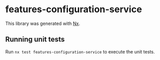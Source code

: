# features-configuration-service

This library was generated with [Nx](https://nx.dev).

## Running unit tests

Run `nx test features-configuration-service` to execute the unit tests.
